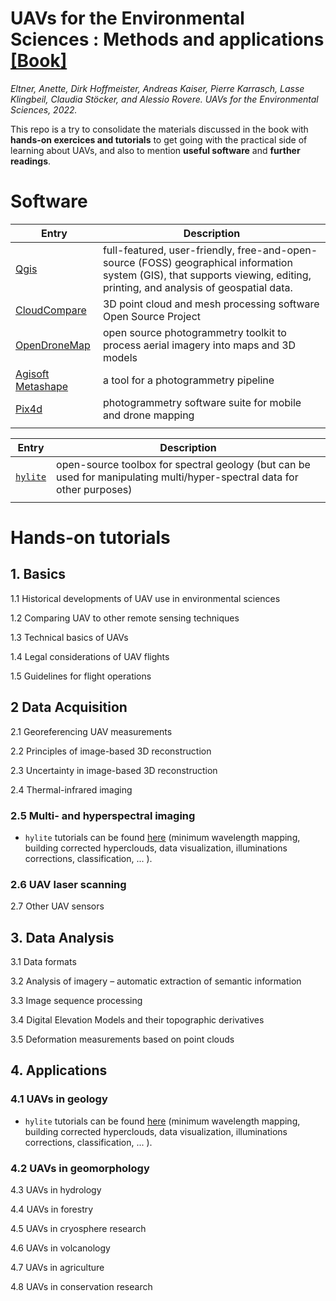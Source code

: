 # UAVs for the Environmental Sciences : Methods and applications [[Book]](https://www.researchgate.net/publication/359619321_UAVs_for_the_Environmental_Sciences)

_Eltner, Anette, Dirk Hoffmeister, Andreas Kaiser, Pierre Karrasch, Lasse Klingbeil, Claudia Stöcker, and Alessio Rovere. UAVs for the Environmental Sciences, 2022._

This repo is a try to consolidate the materials discussed in the book with **hands-on exercices and tutorials** to get going with the practical side of learning about UAVs, and also to mention **useful software** and **further readings**.

# Software

<!-- prettier-ignore-start -->
| Entry | Description |
|---|---|
| [Qgis](https://qgis.org) | full-featured, user-friendly, free-and-open-source (FOSS) geographical information system (GIS), that supports viewing, editing, printing, and analysis of geospatial data. |
| [CloudCompare](https://www.danielgm.net/cc/) | 3D point cloud and mesh processing software Open Source Project |
| [OpenDroneMap](https://opendronemap.org/) | open source photogrammetry toolkit to process aerial imagery into maps and 3D models |
| [Agisoft Metashape](https://www.agisoft.com/) | a tool for a photogrammetry pipeline |
| [Pix4d](https://www.pix4d.com/) | photogrammetry software suite for mobile and drone mapping |
| | | 
<!-- prettier-ignore-end -->

<!-- prettier-ignore-start -->
| Entry | Description |
|---|---|
| [`hylite`](https://github.com/hifexplo/hylite) | open-source toolbox for spectral geology (but can be used for manipulating multi/hyper-spectral data for other purposes) | 
| | | 
<!-- prettier-ignore-end -->

# Hands-on tutorials

## 1. Basics

1.1 Historical developments of UAV use in environmental sciences

1.2 Comparing UAV to other remote sensing techniques

1.3 Technical basics of UAVs

1.4 Legal considerations of UAV flights

1.5 Guidelines for flight operations

## 2 Data Acquisition

2.1 Georeferencing UAV measurements

2.2 Principles of image-based 3D reconstruction

2.3 Uncertainty in image-based 3D reconstruction

2.4 Thermal-infrared imaging

### 2.5 Multi- and hyperspectral imaging

- `hylite` tutorials can be found [here](https://hifexplo.github.io/hylite/hylite.html) (minimum wavelength mapping, building corrected hyperclouds, data visualization, illuminations corrections, classification, ... ).

### 2.6 UAV laser scanning

2.7 Other UAV sensors

## 3. Data Analysis

3.1 Data formats

3.2 Analysis of imagery – automatic extraction of semantic information

3.3 Image sequence processing

3.4 Digital Elevation Models and their topographic derivatives

3.5 Deformation measurements based on point clouds

## 4. Applications

### 4.1 UAVs in geology

- `hylite` tutorials can be found [here](https://hifexplo.github.io/hylite/hylite.html) (minimum wavelength mapping, building corrected hyperclouds, data visualization, illuminations corrections, classification, ... ).

### 4.2 UAVs in geomorphology

4.3 UAVs in hydrology

4.4 UAVs in forestry

4.5 UAVs in cryosphere research

4.6 UAVs in volcanology

4.7 UAVs in agriculture

4.8 UAVs in conservation research
